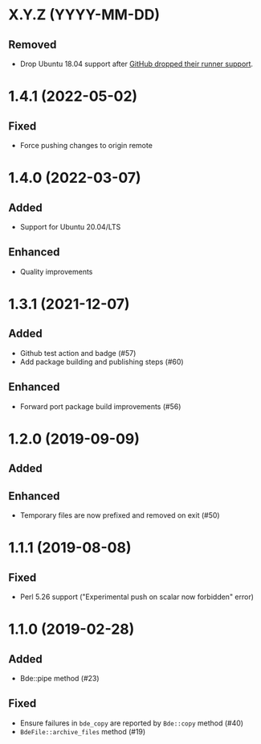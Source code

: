 # X.Y.Z (YYYY-MM-DD)

## Removed

- Drop Ubuntu 18.04 support after
  [GitHub dropped their runner support](https://github.com/actions/runner-images/issues/6002).

# 1.4.1 (2022-05-02)

## Fixed

- Force pushing changes to origin remote

# 1.4.0 (2022-03-07)

## Added

- Support for Ubuntu 20.04/LTS

## Enhanced

- Quality improvements

# 1.3.1 (2021-12-07)

## Added

- Github test action and badge (#57)
- Add package building and publishing steps (#60)

## Enhanced

- Forward port package build improvements (#56)

# 1.2.0 (2019-09-09)

## Added

## Enhanced

- Temporary files are now prefixed and removed on exit (#50)

# 1.1.1 (2019-08-08)

## Fixed

- Perl 5.26 support ("Experimental push on scalar now forbidden" error)

# 1.1.0 (2019-02-28)

## Added

- Bde::pipe method (#23)

## Fixed

- Ensure failures in `bde_copy` are reported by `Bde::copy` method (#40)
- `BdeFile::archive_files` method (#19)
